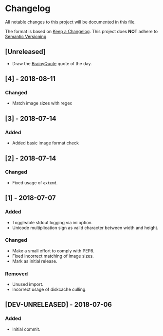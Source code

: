# Changelog
All notable changes to this project will be documented in this file.

The format is based on [Keep a Changelog](http://keepachangelog.com/en/1.0.0/).
This project does **NOT** adhere to [Semantic Versioning](http://semver.org/spec/v2.0.0.html).

## [Unreleased]
- Draw the [BrainyQuote](https://www.brainyquote.com/) quote of the day.

## [4] - 2018-08-11
### Changed
- Match image sizes with regex

## [3] - 2018-07-14
### Added
- Added basic image format check

## [2] - 2018-07-14
### Changed
- Fixed usage of `extend`.

## [1] - 2018-07-07
### Added
- Toggleable stdout logging via ini option.
- Unicode multiplication sign as valid character between width and height.

### Changed
- Make a small effort to comply with PEP8.
- Fixed incorrect matching of image sizes.
- Mark as initial release.

### Removed
- Unused import.
- Incorrect usage of diskcache culling.

## [DEV-UNRELEASED] - 2018-07-06
### Added
- Initial commit.
